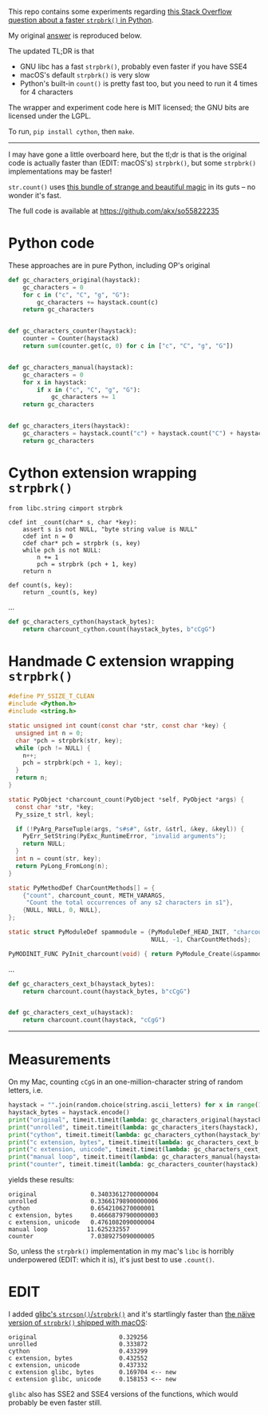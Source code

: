 This repo contains some experiments regarding [this Stack Overflow question about a faster `strpbrk()` in Python](https://stackoverflow.com/questions/55822235/strpbrk-in-python).

My original [answer](https://stackoverflow.com/a/55822728/51685) is reproduced below.

The updated TL;DR is that 

* GNU libc has a fast `strpbrk()`, probably even faster if you have SSE4
* macOS's default `strpbrk()` is very slow
* Python's built-in `count()` is pretty fast too, but you need to run it 4 times for 4 characters

The wrapper and experiment code here is MIT licensed; the GNU bits are licensed under the LGPL.

To run, `pip install cython`, then `make`.

---


I may have gone a little overboard here, but the tl;dr is that is the original code is actually faster than (EDIT: macOS's) `strpbrk()`, but some `strpbrk()` implementations may be faster!

`str.count()` uses [this bundle of strange and beautiful magic](https://github.com/python/cpython/blob/master/Objects/stringlib/fastsearch.h) in its guts – no wonder it's fast.

The full code is available at https://github.com/akx/so55822235 

# Python code

These approaches are in pure Python, including OP's original

```python
def gc_characters_original(haystack):
    gc_characters = 0
    for c in ("c", "C", "g", "G"):
        gc_characters += haystack.count(c)
    return gc_characters


def gc_characters_counter(haystack):
    counter = Counter(haystack)
    return sum(counter.get(c, 0) for c in ["c", "C", "g", "G"])


def gc_characters_manual(haystack):
    gc_characters = 0
    for x in haystack:
        if x in ("c", "C", "g", "G"):
            gc_characters += 1
    return gc_characters


def gc_characters_iters(haystack):
    gc_characters = haystack.count("c") + haystack.count("C") + haystack.count("g") + haystack.count("G")
    return gc_characters
```

# Cython extension wrapping `strpbrk()`

```cython
from libc.string cimport strpbrk

cdef int _count(char* s, char *key):
    assert s is not NULL, "byte string value is NULL"
    cdef int n = 0
    cdef char* pch = strpbrk (s, key)
    while pch is not NULL:
        n += 1
        pch = strpbrk (pch + 1, key)
    return n

def count(s, key):
    return _count(s, key)
```

...

```python
def gc_characters_cython(haystack_bytes):
    return charcount_cython.count(haystack_bytes, b"cCgG")
```

# Handmade C extension wrapping `strpbrk()`

```c
#define PY_SSIZE_T_CLEAN
#include <Python.h>
#include <string.h>

static unsigned int count(const char *str, const char *key) {
  unsigned int n = 0;
  char *pch = strpbrk(str, key);
  while (pch != NULL) {
    n++;
    pch = strpbrk(pch + 1, key);
  }
  return n;
}

static PyObject *charcount_count(PyObject *self, PyObject *args) {
  const char *str, *key;
  Py_ssize_t strl, keyl;

  if (!PyArg_ParseTuple(args, "s#s#", &str, &strl, &key, &keyl)) {
    PyErr_SetString(PyExc_RuntimeError, "invalid arguments");
    return NULL;
  }
  int n = count(str, key);
  return PyLong_FromLong(n);
}

static PyMethodDef CharCountMethods[] = {
    {"count", charcount_count, METH_VARARGS,
     "Count the total occurrences of any s2 characters in s1"},
    {NULL, NULL, 0, NULL},
};

static struct PyModuleDef spammodule = {PyModuleDef_HEAD_INIT, "charcount",
                                        NULL, -1, CharCountMethods};

PyMODINIT_FUNC PyInit_charcount(void) { return PyModule_Create(&spammodule); }
```
...
```python
def gc_characters_cext_b(haystack_bytes):
    return charcount.count(haystack_bytes, b"cCgG")


def gc_characters_cext_u(haystack):
    return charcount.count(haystack, "cCgG")
```

---

# Measurements

On my Mac, counting `cCgG` in an one-million-character string of random letters, i.e.

```python
haystack = "".join(random.choice(string.ascii_letters) for x in range(1_000_000))
haystack_bytes = haystack.encode()
print("original", timeit.timeit(lambda: gc_characters_original(haystack), number=100))
print("unrolled", timeit.timeit(lambda: gc_characters_iters(haystack), number=100))
print("cython", timeit.timeit(lambda: gc_characters_cython(haystack_bytes), number=100))
print("c extension, bytes", timeit.timeit(lambda: gc_characters_cext_b(haystack_bytes), number=100))
print("c extension, unicode", timeit.timeit(lambda: gc_characters_cext_u(haystack), number=100))
print("manual loop", timeit.timeit(lambda: gc_characters_manual(haystack), number=100))
print("counter", timeit.timeit(lambda: gc_characters_counter(haystack), number=100))
```
yields these results:
```
original               0.34033612700000004
unrolled               0.33661798900000006
cython                 0.6542106270000001
c extension, bytes     0.46668797900000003
c extension, unicode   0.4761082090000004
manual loop           11.625232557
counter                7.0389275090000005
```

So, unless the `strpbrk()` implementation in my mac's `libc` is horribly underpowered (EDIT: which it is), it's just best to use `.count()`.

# EDIT

I added [glibc's `strcspn()`/`strpbrk()`](https://github.com/bminor/glibc/blob/fe92a91f1e713ba4951bc6e6162f8803dc76b816/string/strcspn.c) and it's startlingly faster than [the näive version of `strpbrk()` shipped with macOS](https://github.com/practicalswift/osx/blob/4c9b4581f398ec2d64f102508346cb9e8d764fbc/src/libc/string/FreeBSD/strpbrk.c):

```
original                       0.329256
unrolled                       0.333872
cython                         0.433299
c extension, bytes             0.432552
c extension, unicode           0.437332
c extension glibc, bytes       0.169704 <-- new
c extension glibc, unicode     0.158153 <-- new
```

`glibc` also has SSE2 and SSE4 versions of the functions, which would probably be even faster still.